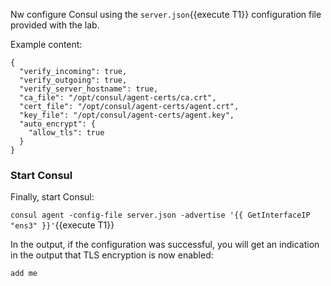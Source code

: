 Nw configure Consul using the `server.json`{{execute T1}}
configuration file provided with the lab.

Example content:

```
{
  "verify_incoming": true,
  "verify_outgoing": true,
  "verify_server_hostname": true,
  "ca_file": "/opt/consul/agent-certs/ca.crt",
  "cert_file": "/opt/consul/agent-certs/agent.crt",
  "key_file": "/opt/consul/agent-certs/agent.key",
  "auto_encrypt": {
    "allow_tls": true
  }
}
```

### Start Consul

Finally, start Consul:

`consul agent -config-file server.json -advertise '{{ GetInterfaceIP "ens3" }}'`{{execute T1}}

In the output, if the configuration was successful,
you will get an indication in the output that TLS encryption is now enabled:

```
add me
```